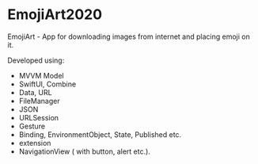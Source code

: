# EmojiArt2020
EmojiArt - App for downloading images from internet and placing emoji on it.

Developed using:
- MVVM Model
- SwiftUI, Combine
- Data, URL
- FileManager
- JSON
- URLSession
- Gesture
- Binding, EnvironmentObject, State, Published etc.
- extension
- NavigationView ( with button, alert etc.).
